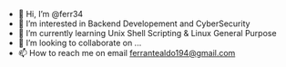 - 👋 Hi, I’m @ferr34
- 👀 I’m interested in Backend Developement and CyberSecurity
- 🌱 I’m currently learning Unix Shell Scripting & Linux General Purpose
- 💞️ I’m looking to collaborate on ...
- 📫 How to reach me on email ferrantealdo194@gmail.com

<!---
ferr34/ferr34 is a ✨ special ✨ repository because its `README.md` (this file) appears on your GitHub profile.
You can click the Preview link to take a look at your changes.
--->
